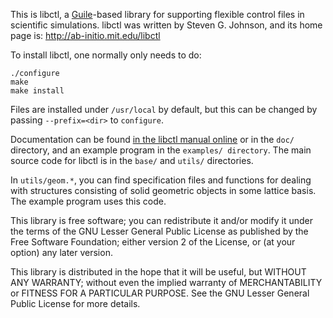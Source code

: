 This is libctl, a [Guile](http://www.gnu.org/software/guile/)-based library for supporting flexible control
files in scientific simulations.  libctl was written by Steven G. Johnson,
and its home page is: http://ab-initio.mit.edu/libctl

To install libctl, one normally only needs to do:

    ./configure
    make
    make install

Files are installed under `/usr/local` by default, but this can be
changed by passing `--prefix=<dir>` to `configure`.

Documentation can be found [in the libctl manual online](http://ab-initio.mit.edu/wiki/index.php/Libctl_manual) or in the `doc/` directory, and an example
program in the `examples/ directory`.  The main source code for libctl
is in the `base/` and `utils/` directories.

In `utils/geom.*`, you can find specification files and functions for
dealing with structures consisting of solid geometric objects in some
lattice basis.  The example program uses this code.

This library is free software; you can redistribute it and/or
modify it under the terms of the GNU Lesser General Public
License as published by the Free Software Foundation; either
version 2 of the License, or (at your option) any later version.

This library is distributed in the hope that it will be useful,
but WITHOUT ANY WARRANTY; without even the implied warranty of
MERCHANTABILITY or FITNESS FOR A PARTICULAR PURPOSE.  See the GNU
Lesser General Public License for more details.
